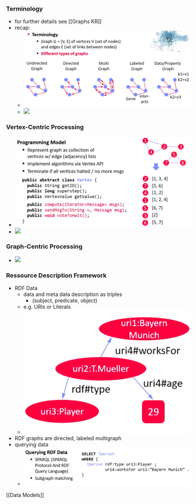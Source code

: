 ### Terminology
+ for further details see [[Graphs KR]]
+ recap:
	+ ![](Pasted%20image%2020220609170310.png)
	+ ![](Pasted%20image%2020220609170349.png)

### Vertex-Centric Processing
+ ![](Pasted%20image%2020220609171025.png)
+ ![](Pasted%20image%2020220609171447.png)

### Graph-Centric Processing
+ ![](Pasted%20image%2020220609171728.png)

### Ressource Description Framework
+ RDF Data
	+ data and meta data description as triples
		+ (subject, predicate, object)
	+ e.g. URIs or Literals
	+ ![](Pasted%20image%2020220609171947.png)
+ RDF graphs are directed, labeled multigraph
+ querying data
	+ ![](Pasted%20image%2020220609172032.png)

[[Data Models]]